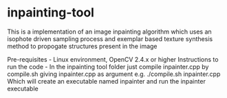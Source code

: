 # inpainting-tool
This is a implementation of an image inpainting algorithm which uses an isophote driven sampling process and exemplar based texture synthesis method to propogate structures present in the image

Pre-requisites - Linux environment, OpenCV 2.4.x or higher
Instructions to run the code - In the inpainting tool folder just compile inpainter.cpp by compile.sh giving inpainter.cpp as argument e.g. ./compile.sh inpainter.cpp
Which will create an executable named inpainter and run the inpainter executable
